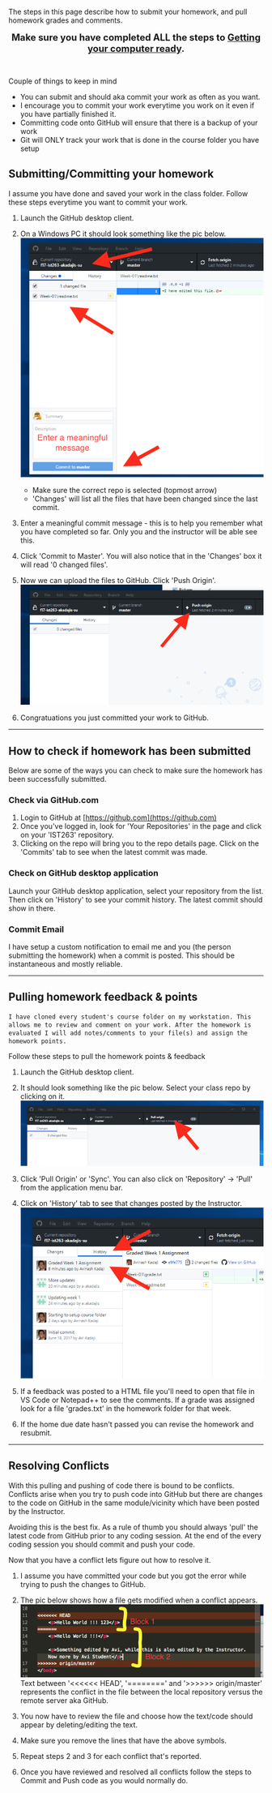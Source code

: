 The steps in this page describe how to submit your homework, and pull homework grades and comments. 

<div style="font-size: 1.3em; width: 100%; text-align: center; font-weight: bold">Make sure you have completed ALL the steps to <a href="/computer-setup/">Getting your computer ready</a>.</div>  

&nbsp;

Couple of things to keep in mind

* You can submit and should aka commit your work as often as you want. 
* I encourage you to commit your work everytime you work on it even if you have  partially finished it. 
* Committing code onto GitHub will ensure that there is a backup of your work
* Git will ONLY track your work that is done in the course folder you have setup

## Submitting/Committing your homework 


I assume you have done and saved your work in the class folder. Follow these steps everytime you want to commit your work.


1. Launch the GitHub desktop client. 
2. On a Windows PC it should look something like the pic below.
![Alt](/images/github-commit-assignment-part1.png "GitHub Commit Page 1")
    * Make sure the correct repo is selected (topmost arrow)
    * 'Changes' will list all the files that have been changed since the last commit.       
    
3. Enter a meaningful commit message - this is to help you remember what you have completed so far. Only you and the instructor will be able see this.

4. Click 'Commit to Master'. You will also notice that in the 'Changes' box it will read '0 changed files'. 

5. Now we can upload the files to GitHub. Click 'Push Origin'.
![Alt](/images/github-commit-assignment-part2.png "GitHub Commit Page 2")

6. Congratuations you just committed your work to GitHub.

---  


## How to check if homework has been submitted

Below are some of the ways you can check to make sure the homework has been successfully submitted.

### Check via GitHub.com
1. Login to GitHub at [https://github.com](https://github.com) 
2. Once you've logged in, look for 'Your Repositories' in the page and click on your 'IST263' repository.
3. Clicking on the repo will bring you to the repo details page. Click on the 'Commits' tab to see when the latest commit was made.


### Check on GitHub desktop application  
Launch your GitHub desktop application, select your repository from the list. Then click on 'History' to see your commit history. The latest commit should show in there.


### Commit Email

I have setup a custom notification to email me and you (the person submitting the homework) when a commit is posted. This should be instantaneous and mostly reliable.

---  

## Pulling homework feedback & points
    I have cloned every student's course folder on my workstation. This allows me to review and comment on your work. After the homework is evaluated I will add notes/comments to your file(s) and assign the homework points. 

Follow these steps to pull the homework points & feedback

1. Launch the GitHub desktop client. 

2. It should look something like the pic below. Select your class repo by clicking on it.
![Alt](/images/github-pull-assignment-part1.png "GitHub Pull Page 1")

3. Click 'Pull Origin' or 'Sync'. You can also click on 'Repository' -> 'Pull' from the application menu bar.

4. Click on 'History' tab to see that changes posted by the Instructor. 
![Alt](/images/github-pull-assignment-part2.png "GitHub Pull Page 2")

5. If a feedback was posted to a HTML file you'll need to open that file in VS Code or Notepad++ to see the comments. If a grade was assigned look for a file 'grades.txt' in the homework folder for that week.

6. If the home due date hasn't passed you can revise the homework and resubmit.

--- 

## Resolving Conflicts

With this pulling and pushing of code there is bound to be conflicts. Conflicts arise when you try to push code into GitHub but there are changes to the code on GitHub in the same module/vicinity which have been posted by the Instructor. 

Avoiding this is the best fix. As a rule of thumb you should always 'pull' the latest code from GitHub prior to any coding session. At the end of the every coding session you should commit and push your code.

Now that you have a conflict lets figure out how to resolve it.

1. I assume you have committed your code but you got the error while trying to push the changes to GitHub.

2. The pic below shows how a file gets modified when a conflict appears.  
![Alt](/images/github-resolve-conflict.png "GitHub Resolve Conflict")
Text between '<<<<<< HEAD', '========' and '>>>>>> origin/master' represents the conflict in the file between the local repository versus the remote server aka GitHub. 

3. You now have to review the file and choose how the text/code should appear by deleting/editing the text.

4. Make sure you remove the lines that have the above symbols.

5. Repeat steps 2 and 3 for each conflict that's reported.

5. Once you have reviewed and resolved all conflicts follow the steps to Commit and Push code as you would normally do.
